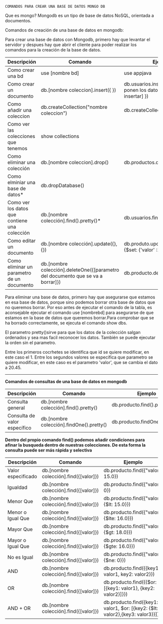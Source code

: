     COMANDOS PARA CREAR UNA BASE DE DATOS MONGO DB
Que es mongo?
Mongodb es un tipo de base de datos NoSQL, orientada a documentos.

Comandos de creación de una base de datos en mongodb:

Para crear una base de datos con Mongodb, primero hay que levantar el servidor y despues hay que abrir el cliente para poder realizar los comandos para la creación de la base de datos.

| Descripción | Comando | Ejemplo|
|-------------|----------|----------|
| Como crear una bd | use [nombre bd]|use appjava|
| Como crear un documento | db.[nombre coleccion].insert({ })|db.usuarios.insert({[aqui se ponen los datos que se quieren insertar]	})|
|Como añadir una coleccion|db.createCollection("nombre coleccion")|db.createCollection("productos")|
|Como ver las colecciones que tenemos|show collections||
|Como eliminar una colección|db.[nombre coleccion].drop()|db.productos.drop()|
|Como elminiar una base de datos*|db.dropDatabase()||
|Como ver los datos que contiene una colección|db.[nombre colección].find().pretty()*|db.usuarios.find().pretty()|
|Como editar un documento|db.[nombre colección].update({},{})|db.produto.update({ "id": "1"},{$set: {'valor' :20.45} })*|
|Como eliminar un parametro de un documento|db.[nombre colección].deleteOne({[parametro del documento que se va a borrar]})|db.producto.deleteOne({id: "1"})|

Para eliminar una base de datos, primero hay que asegurarse que estamos en esa base de datos, porque sino podemos borrar otra base de datos que no queremos borrar. Por eso antes de ejecutar el comando de la tabla, es aconsejable ejecutar el comando use [nombrebd] para asegurarse de que estamos en la base de datos que queremos borrar.Para comprobar que se ha borrado correctamente, se ejecuta el comando show dbs.

El parametro pretty()sirve para que los datos de la colección salgan ordenados y sea mas facil reconocer los datos. También se puede ejecutar la orden sin el parametro.

Entre los primeros cocrhetes se identifica que id se quiere modificar, en este caso el 1. Entre los segundos valores se especifica que parametro se quiere modificar, en este caso es el parametro 'valor', que se cambia el dato a 20.45.

- - -

**Comandos de consultas de una base de datos en mongodb**

| Descripción | Comando | Ejemplo |
|-------------|----------|----------|
|Consulta general|db.[nombre colección].find().pretty()|db.producto.find().pretty()|
|Consulta de valor específico|db.[nombre colección].findOne().pretty()|db.producto.findOne().pretty()|

**Dentro del propio comando find() podemos añadir condiciones para afinar la busqueda dentro de nuestras colecciones. De esta forma la consulta puede ser más rápida y selectiva**

| Descripción | Comando | Ejemplo |
|-------------|----------|----------|
|Valor especificado|db.[nombre colección].find({[valor]})|db.producto.find({"valor": 15.0})|
|Igualdad|db.[nombre colección].find({[valor]})|db.producto.find({"valor": 0})|
|Menor Que|db.[nombre colección].find({[valor]})|db.producto.find({"valor": {$lt: 15.0}})|
|Menor o Igual Que|db.[nombre colección].find({[valor]})|db.producto.find({"valor": {$lte: 16.0}})|
|Mayor Que|db.[nombre colección].find({[valor]})|db.producto.find({"valor": {$gt: 18.0}})|
|Mayor o Igual Que|db.[nombre colección].find({[valor]})|db.producto.find({"valor": {$gte: 16.0}})|
|No es Igual|db.[nombre colección].find({[valor]})|db.producto.find({"valor": {$ne: 0}})|
|AND|db.[nombre colección].find({[valor]})|db.producto.find({{key1: valor1, key2: valor2}})|
|OR|db.[nombre colección].find({[valor]})|db.producto.find({{$or: [{key1: valor1}, {key2: valor2}]}})|
|AND + OR|db.[nombre colección].find({[valor]})|db.producto.find({key1: valor1, $or: [{key2: {$lt: valor2},{key3: valor3}}]})|
